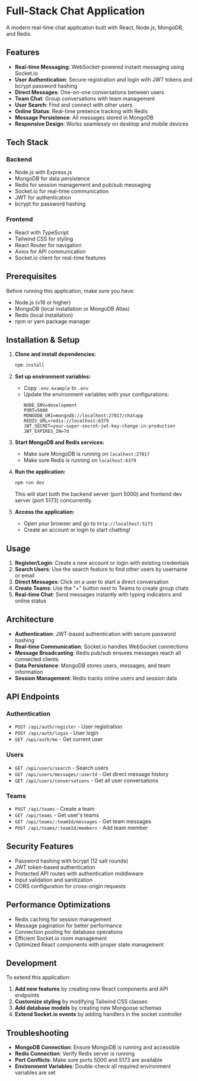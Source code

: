 # Full-Stack Chat Application

A modern real-time chat application built with React, Node.js, MongoDB, and Redis.

## Features

- **Real-time Messaging**: WebSocket-powered instant messaging using Socket.io
- **User Authentication**: Secure registration and login with JWT tokens and bcrypt password hashing
- **Direct Messages**: One-on-one conversations between users
- **Team Chat**: Group conversations with team management
- **User Search**: Find and connect with other users
- **Online Status**: Real-time presence tracking with Redis
- **Message Persistence**: All messages stored in MongoDB
- **Responsive Design**: Works seamlessly on desktop and mobile devices

## Tech Stack

### Backend
- Node.js with Express.js
- MongoDB for data persistence
- Redis for session management and pub/sub messaging
- Socket.io for real-time communication
- JWT for authentication
- bcrypt for password hashing

### Frontend
- React with TypeScript
- Tailwind CSS for styling
- React Router for navigation
- Axios for API communication
- Socket.io client for real-time features

## Prerequisites

Before running this application, make sure you have:

- Node.js (v16 or higher)
- MongoDB (local installation or MongoDB Atlas)
- Redis (local installation)
- npm or yarn package manager

## Installation & Setup

1. **Clone and install dependencies:**
   ```bash
   npm install
   ```

2. **Set up environment variables:**
   - Copy `.env.example` to `.env`
   - Update the environment variables with your configurations:
     ```
     NODE_ENV=development
     PORT=5000
     MONGODB_URI=mongodb://localhost:27017/chatapp
     REDIS_URL=redis://localhost:6379
     JWT_SECRET=your-super-secret-jwt-key-change-in-production
     JWT_EXPIRES_IN=7d
     ```

3. **Start MongoDB and Redis services:**
   - Make sure MongoDB is running on `localhost:27017`
   - Make sure Redis is running on `localhost:6379`

4. **Run the application:**
   ```bash
   npm run dev
   ```

   This will start both the backend server (port 5000) and frontend dev server (port 5173) concurrently.

5. **Access the application:**
   - Open your browser and go to `http://localhost:5173`
   - Create an account or login to start chatting!

## Usage

1. **Register/Login**: Create a new account or login with existing credentials
2. **Search Users**: Use the search feature to find other users by username or email
3. **Direct Messages**: Click on a user to start a direct conversation
4. **Create Teams**: Use the "+" button next to Teams to create group chats
5. **Real-time Chat**: Send messages instantly with typing indicators and online status

## Architecture

- **Authentication**: JWT-based authentication with secure password hashing
- **Real-time Communication**: Socket.io handles WebSocket connections
- **Message Broadcasting**: Redis pub/sub ensures messages reach all connected clients
- **Data Persistence**: MongoDB stores users, messages, and team information
- **Session Management**: Redis tracks online users and session data

## API Endpoints

### Authentication
- `POST /api/auth/register` - User registration
- `POST /api/auth/login` - User login
- `GET /api/auth/me` - Get current user

### Users
- `GET /api/users/search` - Search users
- `GET /api/users/messages/:userId` - Get direct message history
- `GET /api/users/conversations` - Get all user conversations

### Teams
- `POST /api/teams` - Create a team
- `GET /api/teams` - Get user's teams
- `GET /api/teams/:teamId/messages` - Get team messages
- `POST /api/teams/:teamId/members` - Add team member

## Security Features

- Password hashing with bcrypt (12 salt rounds)
- JWT token-based authentication
- Protected API routes with authentication middleware
- Input validation and sanitization
- CORS configuration for cross-origin requests

## Performance Optimizations

- Redis caching for session management
- Message pagination for better performance
- Connection pooling for database operations
- Efficient Socket.io room management
- Optimized React components with proper state management

## Development

To extend this application:

1. **Add new features** by creating new React components and API endpoints
2. **Customize styling** by modifying Tailwind CSS classes
3. **Add database models** by creating new Mongoose schemas
4. **Extend Socket.io events** by adding handlers in the socket controller

## Troubleshooting

- **MongoDB Connection**: Ensure MongoDB is running and accessible
- **Redis Connection**: Verify Redis server is running
- **Port Conflicts**: Make sure ports 5000 and 5173 are available
- **Environment Variables**: Double-check all required environment variables are set
